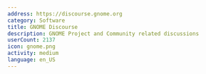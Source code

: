 ```yaml
---
address: https://discourse.gnome.org
category: Software
title: GNOME Discourse
description: GNOME Project and Community related discussions
userCount: 2137
icon: gnome.png
activity: medium
language: en_US
---
```

